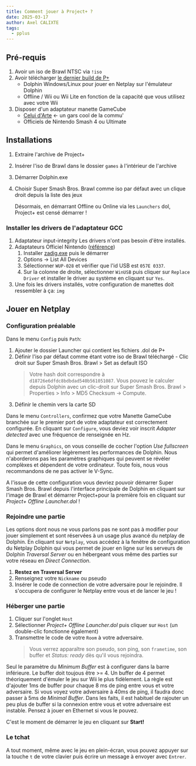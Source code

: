 ```yaml
---
title: Comment jouer à Project+ ?
date: 2025-03-17
author: Axel CALIXTE
tags:
  - pplus
---
```


## Pré-requis

1. Avoir un iso de Brawl NTSC via `!iso`
2. Avoir télécharger [le dernier build de P+](https://projectplusgame.com/download)
   - Dolphin Windows/Linux pour jouer en Netplay sur l'émulateur Dolphin
   - Offline / Wii ou Wii Lite en fonction de la capacité que vous utilisez avec votre Wii
3. Disposer d'un adaptateur manette GameCube
   - [Celui d'Arte](https://www.input-integrity.com/fr/product-page/adaptateur-sans-perte) <- un gars cool de la commu'
   - Officiels de Nintendo Smash 4 ou Ultimate

## Installations

1. Extraire l'archive de Project+
2. Insérer l'iso de Brawl dans le dossier `games` à l'intérieur de l'archive
3. Démarrer Dolphin.exe
4. Choisir Super Smash Bros. Brawl comme iso par défaut avec un clique droit depuis la liste des jeux

   Désormais, en démarrant Offline ou Online via les `Launchers` dol, Project+ est censé démarrer ! 

### Installer les drivers de l'adaptateur GCC

1. Adaptateur input-integrity
   Les drivers n'ont pas besoin d'être installés.
2. Adaptateurs Officiel Nintendo ([référence](https://fr.dolphin-emu.org/docs/guides/how-use-official-gc-controller-adapter-wii-u/?cr=fr#Using_Zadig))
   1. Installer [zadig.exe](https://github.com/pbatard/libwdi/releases/latest) puis le démarrer
   2. Options -> List All Devices
   3. Sélectionner `WUP-028` et vérifier que l'id USB est `057E 0337`.
   4. Sur la colonne de droite, sélectionner `WinUSB` puis cliquer sur `Replace Driver` et installer le driver au système en cliquant sur `Yes`.
3. Une fois les drivers installés, votre configuration de manettes doit ressembler à ça:
   `img`

## Jouer en Netplay

### Configuration préalable

Dans le menu `Config` puis `Path`:

1. Ajouter le dossier Launcher qui contient les fichiers .dol de P+
2. Définir l'iso par défaut comme étant votre iso de Brawl téléchargé - Clic droit sur Super Smash Bros. Brawl > Set as default ISO
   > Votre hash doit correspondre à `d18726e6dfdc8bdbdad540b561051087`. Vous pouvez le calculer depuis Dolphin avec un clic-droit sur Super Smash Bros. Brawl > Properties > Info > MD5 Checksum -> Compute.
3. Définir le chemin vers la carte SD

Dans le menu `Controllers`, confirmez que votre Manette GameCube branchée sur le premier port de votre adaptateur est correctement configurée.
En cliquant sur `Configure`, vous deviez voir inscrit _Adapter detected_ avec une fréquence de renseignée en Hz.

Dans le menu `Graphics`, on vous conseille de cocher l'option _Use fullscreen_ qui permet d'améliorer légèrement les performances de Dolphin.
Nous n'aborderons pas les paramètres graphiques qui peuvent se révéler complèxes et dépendent de votre ordinateur. Toute fois, nous vous recommandons de ne pas activer le V-Sync.

A l'issue de cette configuration vous devriez pouvoir démarrer Super Smash Bros. Brawl depuis l'interface principale de Dolphin en cliquant sur l'image de Brawl et démarrer Project+pour la première fois en cliquant sur _Project+ Offline Launcher.dol_ !

### Rejoindre une partie

Les options dont nous ne vous parlons pas ne sont pas à modifier pour jouer simplement et sont réservées à un usage plus avancé du netplay de Dolphin.
En cliquant sur `Netplay`, vous accédez à la fenêtre de configuration du Netplay Dolphin qui vous permet de jouer en ligne sur les serveurs de Dolphin _Traversal Server_ ou en hébergeant vous même des parties sur votre réseau en _Direct Connection_.

1. **Restez en Traversal Server**
1. Renseignez votre `Nickname` ou pseudo
1. Insérer le code de connection de votre adversaire pour le rejoindre. Il s'occupera de configurer le Netplay entre vous et de lancer le jeu !

### Héberger une partie

1. Cliquer sur l'onglet `Host`
2. Sélectionner _Project+ Offline Launcher.dol_ puis cliquer sur `Host` (un double-clic fonctionne également)
3. Transmettre le code de votre `Room` à votre adversaire.
   > Vous verrez apparaître son pseudo, son ping, son `frametime`, son buffer et _Status: ready_ dès qu'il vous rejoindra.

Seul le paramètre du _Minimum Buffer_ est à configurer dans la barre inférieure.
Le buffer doit toujous être >= 4. Un buffer de 4 permet théoriquement d'émuler le jeu sur Wii le plus fidèlement.
La règle est d'ajouter 1ms de buffer pour chaque 8 ms de ping entre vous et votre adversaire. Si vous voyez votre adversaire à 40ms de ping, il faudra donc passer à 5ms de _Minimal Buffer_. Dans les faits, il est habituel de rajouter un peu plus de buffer si la connexion entre vous et votre adversaire est instable. Pensez à jouer en Ethernet si vous le pouvez.

C'est le moment de démarrer le jeu en cliquant sur **Start!**

### Le tchat

A tout moment, même avec le jeu en plein-écran, vous pouvez appuyer sur la touche `t` de votre clavier puis écrire un message à envoyer avec `Entrer`.